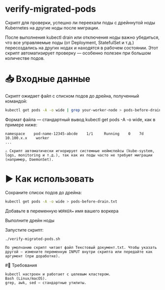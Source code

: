 # verify-migrated-pods
Скрипт для проверки, успешно ли переехали поды с дрейннутой ноды Kubernetes на другие ноды после миграции.

После выполнения kubectl drain <node> или отключения ноды важно убедиться, что все управляемые поды (от Deployment, StatefulSet и т.д.) пересоздались на других нодах и находятся в рабочем состоянии. Этот скрипт автоматизирует проверку — особенно полезен при большом количестве подов. 

# 📥 Входные данные 

Скрипт ожидает файл с списком подов до дрейна, полученный командой: 
```bash
kubectl get pods -A -o wide | grep your-worker-node > pods-before-drain.txt
```
 

Формат файла — стандартный вывод kubectl get pods -A -o wide, как в примере ниже:  
```
namespace    pod-name-12345-abcde    1/1     Running    0    7d    10.100.x.x    worker
...
```
 
 

    ⚠️ Скрипт автоматически игнорирует системные неймспейсы (kube-system, logs, monitoring и т.д.), так как их поды часто не требуют миграции (например, DaemonSet). 
     

 
# ▶️ Как использовать 

Сохраните список подов до дрейна: 
    
```bash
kubectl get pods -A -o wide > pods-before-drain.txt
```
Добавьте в переменную `WORKER=` имя вашего воркера

Выполните дрейн ноды

 

Запустите скрипт: 
```bash
./verify-migrated-pods.sh
```     
     
     

    По умолчанию скрипт читает файл Текстовый документ.txt. Чтобы указать другой — измените переменную INPUT внутри скрипта или передайте как аргумент (при доработке). 
 
  
  #🔧 Требования 

    kubectl настроен и работает с целевым кластером.
    Bash (Linux/macOS).
    grep, awk, sed — стандартные утилиты.
     
